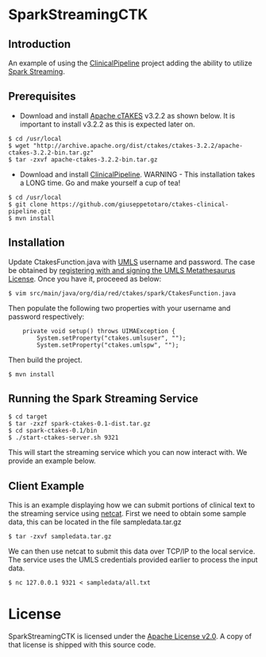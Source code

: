 # SparkStreamingCTK

## Introduction
An example of using the
[ClinicalPipeline](https://github.com/giuseppetotaro/ctakes-clinical-pipeline) project
adding the ability to utilize [Spark Streaming](http://spark.apache.org/streaming/).

## Prerequisites
 * Download and install [Apache cTAKES](http://ctakes.apache.org) v3.2.2 as shown below. It is important to install v3.2.2 as this is expected later on.
```
$ cd /usr/local
$ wget "http://archive.apache.org/dist/ctakes/ctakes-3.2.2/apache-ctakes-3.2.2-bin.tar.gz"
$ tar -zxvf apache-ctakes-3.2.2-bin.tar.gz
```
 * Download and install [ClinicalPipeline](https://github.com/giuseppetotaro/ctakes-clinical-pipeline). WARNING - This installation takes a LONG time. Go and make yourself a cup of tea!

```
$ cd /usr/local
$ git clone https://github.com/giuseppetotaro/ctakes-clinical-pipeline.git
$ mvn install 
 ```

## Installation
Update CtakesFunction.java with [UMLS](http://www.nlm.nih.gov/research/umls/) username and password.
The case be obtained by [registering with and signing the UMLS Metathesaurus License](https://uts.nlm.nih.gov//license.html). Once you have it, proceeed as below:
```
$ vim src/main/java/org/dia/red/ctakes/spark/CtakesFunction.java
```
Then populate the following two properties with your username and password respectively:
```
	private void setup() throws UIMAException {
		System.setProperty("ctakes.umlsuser", "");
		System.setProperty("ctakes.umlspw", "");
```
Then build the project.
```
$ mvn install
```

## Running the Spark Streaming Service
```
$ cd target
$ tar -zxzf spark-ctakes-0.1-dist.tar.gz
$ cd spark-ctakes-0.1/bin
$ ./start-ctakes-server.sh 9321
```
This will start the streaming service which you can now interact with. We provide an example below.

## Client Example

This is an example displaying how we can submit portions of clinical text to the streaming service using [netcat](http://netcat.sourceforge.net/). 
First we need to obtain some sample data, this can be located in the file sampledata.tar.gz
```
$ tar -zxvf sampledata.tar.gz
```
We can then use netcat to submit this data over TCP/IP to the local service. The service uses the UMLS credentials provided earlier to process the input data.
```
$ nc 127.0.0.1 9321 < sampledata/all.txt
```

# License
SparkStreamingCTK is licensed under the [Apache License v2.0](http://www.apache.org/licenses/LICENSE-2.0).
A copy of that license is shipped with this source code.
